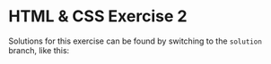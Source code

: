 # HTML & CSS Exercise 2

Solutions for this exercise can be found by switching to the `solution` branch, like this:
